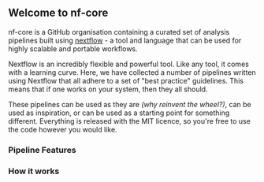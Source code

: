 ## Welcome to nf-core

nf-core is a GitHub organisation containing a curated set of
analysis pipelines built using [nextflow](https://www.nextflow.io/) -
a tool and language that can be used for highly scalable
and portable workflows.

Nextflow is an incredibly flexible and powerful tool. Like any tool,
it comes with a learning curve. Here, we have collected a number of
pipelines written using Nextflow that all adhere to a set of "best practice"
guidelines. This means that if one works on your system, then they all should.

These pipelines can be used as they are _(why reinvent the wheel?)_, can be used
as inspiration, or can be used as a starting point for something different.
Everything is released with the MIT licence, so you're free to use the code
however you would like.

### Pipeline Features

### How it works
